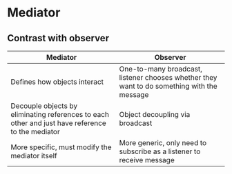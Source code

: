 ﻿# Mediator #

## Contrast with observer ##

| Mediator                                                                                         | Observer                                                                                   |
|--------------------------------------------------------------------------------------------------|--------------------------------------------------------------------------------------------|
| Defines how objects interact                                                                     | One-to-many broadcast, listener chooses whether they want to do something with the message |
| Decouple objects by eliminating references to each other and just have reference to the mediator | Object decoupling via broadcast                                                            |
| More specific, must modify the mediator itself                                                   | More generic, only need to subscribe as a listener to receive message                      |
